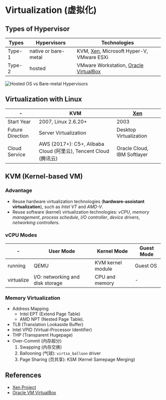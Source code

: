 # Virtualization (虚拟化)

## Types of Hypervisor

| Types | Hypervisors | Technologies |
| --- | --- | --- |
| Type-1 | native or bare-metal | KVM, [Xen](https://xenproject.org), Microsoft Hyper-V, VMware ESXi |
| Type-2 | hosted | VMware Workstation, [Oracle VirtualBox](https://www.virtualbox.org) |

![Hosted OS vs Bare-metal Hypervisors](https://leven-cn.github.io/linux-cookbook/imgs/virtualization-hypervisor-types.jpeg)

## Virtualization with Linux

| - | KVM | [Xen](https://xenproject.org) |
| --- | --- | --- |
| Start Year  | 2007, Linux 2.6.20+ | 2003 |
| Future Direction  | Server Virtualization | Desktop Virtualization |
| Cloud Service | AWS (2017+): C5+, Alibaba Cloud (阿里云), Tencent Cloud (腾讯云) | Oracle Cloud, IBM Softlayer |

## KVM (Kernel-based VM)

### Advantage

- Reuse hardware virtualization technologies (**hardware-assistant virtualization**),
such as *Intel VT* and *AMD-V*.
- Reuse software (kernel) virtualization technologies:
*vCPU*, *memory management*, *process schedule*, *I/O controller*, *device drivers*, *networking controllers*.

### vCPU Modes

| - | User Mode | Kernel Mode | Guest Mode |
| --- | --- | --- | --- |
| running | QEMU | KVM kernel module | Guest OS |
| virtualize | I/O: networking and disk storage | CPU and memory | - |

### Memory Virtualization

- Address Mapping
  - Intel EPT (Extend Page Table)
  - AMD NPT (Nested Page Table).
- TLB (Translation Lookaside Buffer)
- Intel VPID (Virtual-Processor Identifier)
- THP (Transparent Hugepage)
- Over-Commit (内存超分)
  1. Swapping (内存交换)
  2. Ballooning (气球): `virtio_balloon` driver
  3. Page Sharing (页共享): KSM (Kernel Samepage Merging)

## References

- [Xen Project](https://xenproject.org)
- [Oracle VM VirtualBox](https://www.virtualbox.org)

